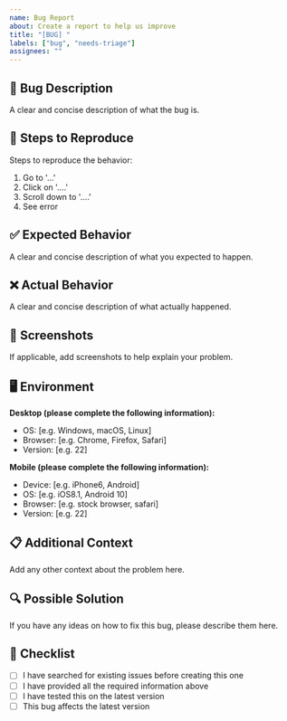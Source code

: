 ```yaml
---
name: Bug Report
about: Create a report to help us improve
title: "[BUG] "
labels: ["bug", "needs-triage"]
assignees: ""
---
```


## 🐛 Bug Description

A clear and concise description of what the bug is.

## 🔄 Steps to Reproduce

Steps to reproduce the behavior:

1. Go to '...'
2. Click on '....'
3. Scroll down to '....'
4. See error

## ✅ Expected Behavior

A clear and concise description of what you expected to happen.

## ❌ Actual Behavior

A clear and concise description of what actually happened.

## 📸 Screenshots

If applicable, add screenshots to help explain your problem.

## 🖥️ Environment

**Desktop (please complete the following information):**

- OS: [e.g. Windows, macOS, Linux]
- Browser: [e.g. Chrome, Firefox, Safari]
- Version: [e.g. 22]

**Mobile (please complete the following information):**

- Device: [e.g. iPhone6, Android]
- OS: [e.g. iOS8.1, Android 10]
- Browser: [e.g. stock browser, safari]
- Version: [e.g. 22]

## 📋 Additional Context

Add any other context about the problem here.

## 🔍 Possible Solution

If you have any ideas on how to fix this bug, please describe them here.

## 📝 Checklist

- [ ] I have searched for existing issues before creating this one
- [ ] I have provided all the required information above
- [ ] I have tested this on the latest version
- [ ] This bug affects the latest version

